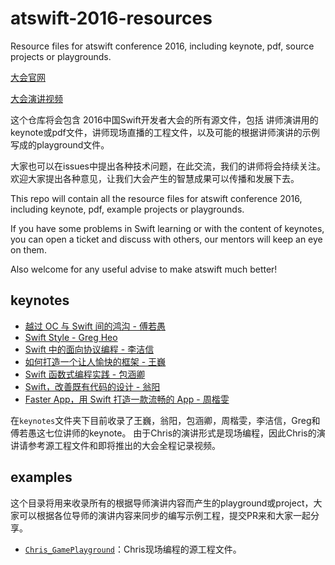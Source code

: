 # atswift-2016-resources
Resource files for atswift conference 2016, including keynote, pdf, source projects or playgrounds.

[大会官网](http://atswift.io)

[大会演讲视频](http://www.bilibili.com/video/av4212609/)

这个仓库将会包含 2016中国Swift开发者大会的所有源文件，包括 讲师演讲用的keynote或pdf文件，讲师现场直播的工程文件，以及可能的根据讲师演讲的示例写成的playground文件。

大家也可以在issues中提出各种技术问题，在此交流，我们的讲师将会持续关注。  
欢迎大家提出各种意见，让我们大会产生的智慧成果可以传播和发展下去。

This repo will contain all the resource files for atswift conference 2016, including keynote, pdf, example projects or playgrounds.

If you have some problems in Swift learning or with the content of keynotes, you can open a ticket and discuss with others, our mentors will keep an eye on them.

Also welcome for any useful advise to make atswift much better! 


## keynotes

* [越过 OC 与 Swift 间的鸿沟 - 傅若愚](https://github.com/atConf/atswift-2016-resources/raw/master/keynotes/%E5%82%85%E8%8B%A5%E6%84%9A_A%20Brief%20Immersion.key)
* [Swift Style - Greg Heo](https://github.com/atConf/atswift-2016-resources/raw/master/keynotes/Greg%20Heo_Swift%20Style.key)
* [Swift 中的面向协议编程 - 李洁信](https://github.com/atConf/atswift-2016-resources/blob/master/keynotes/%E6%9D%8E%E6%B4%81%E4%BF%A1_Pop%20in%20Swift.pdf)
* [如何打造一个让人愉快的框架 - 王巍](https://github.com/atConf/atswift-2016-resources/blob/master/keynotes/%E7%8E%8B%E5%B7%8D_%E5%A6%82%E4%BD%95%E6%89%93%E9%80%A0%E4%B8%80%E4%B8%AA%E8%AE%A9%E4%BA%BA%E6%84%89%E5%BF%AB%E7%9A%84%E6%A1%86%E6%9E%B6.pdf)
* [Swift 函数式编程实践 - 包涵卿](https://github.com/atConf/atswift-2016-resources/blob/master/keynotes/%E5%8C%85%E6%B6%B5%E5%8D%BF_Functional%20Programming.pdf)
* [Swift，改善既有代码的设计 - 翁阳](https://github.com/atConf/atswift-2016-resources/raw/master/keynotes/%E7%BF%81%E9%98%B3_Swift%E6%94%B9%E5%96%84%E6%97%A2%E6%9C%89%E4%BB%A3%E7%A0%81%E7%9A%84%E8%AE%BE%E8%AE%A1.key)
* [Faster App，用 Swift 打造一款流畅的 App - 周楷雯](https://github.com/atConf/atswift-2016-resources/tree/master/keynotes/%E5%91%A8%E6%A5%B7%E9%9B%AF_Faster%20iOS%20App.key)

在`keynotes`文件夹下目前收录了王巍，翁阳，包涵卿，周楷雯，李洁信，Greg和傅若愚这七位讲师的keynote。 由于Chris的演讲形式是现场编程，因此Chris的演讲请参考源工程文件和即将推出的大会全程记录视频。

## examples

这个目录将用来收录所有的根据导师演讲内容而产生的playground或project，大家可以根据各位导师的演讲内容来同步的编写示例工程，提交PR来和大家一起分享。

* [`Chris_GamePlayground`](https://github.com/atConf/atswift-2016-resources/tree/master/examples/Chris_GamePlayground)：Chris现场编程的源工程文件。
